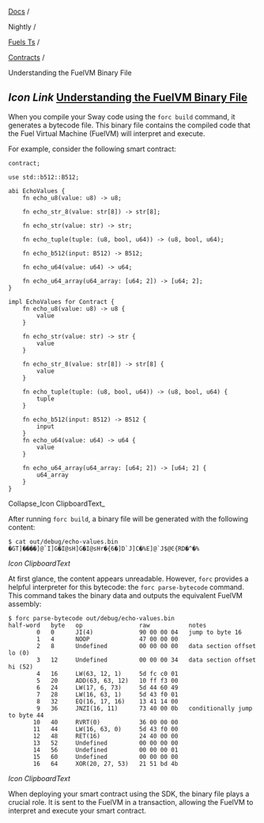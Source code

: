[Docs](https://docs.fuel.network/) /

Nightly  /

[Fuels Ts](https://docs.fuel.network/docs/nightly/fuels-ts/) /

[Contracts](https://docs.fuel.network/docs/nightly/fuels-ts/contracts/) /

Understanding the FuelVM Binary File

## _Icon Link_ [Understanding the FuelVM Binary File](https://docs.fuel.network/docs/nightly/fuels-ts/contracts/understanding-the-fuelvm-binary-file/\#understanding-the-fuelvm-binary-file)

When you compile your Sway code using the `forc build` command, it generates a bytecode file. This binary file contains the compiled code that the Fuel Virtual Machine (FuelVM) will interpret and execute.

For example, consider the following smart contract:

```fuel_Box fuel_Box-idXKMmm-css
contract;

use std::b512::B512;

abi EchoValues {
    fn echo_u8(value: u8) -> u8;

    fn echo_str_8(value: str[8]) -> str[8];

    fn echo_str(value: str) -> str;

    fn echo_tuple(tuple: (u8, bool, u64)) -> (u8, bool, u64);

    fn echo_b512(input: B512) -> B512;

    fn echo_u64(value: u64) -> u64;

    fn echo_u64_array(u64_array: [u64; 2]) -> [u64; 2];
}

impl EchoValues for Contract {
    fn echo_u8(value: u8) -> u8 {
        value
    }

    fn echo_str(value: str) -> str {
        value
    }

    fn echo_str_8(value: str[8]) -> str[8] {
        value
    }

    fn echo_tuple(tuple: (u8, bool, u64)) -> (u8, bool, u64) {
        tuple
    }

    fn echo_b512(input: B512) -> B512 {
        input
    }
    fn echo_u64(value: u64) -> u64 {
        value
    }

    fn echo_u64_array(u64_array: [u64; 2]) -> [u64; 2] {
        u64_array
    }
}
```

Collapse_Icon ClipboardText_

After running `forc build`, a binary file will be generated with the following content:

```fuel_Box fuel_Box-idXKMmm-css
$ cat out/debug/echo-values.bin
�GT]����]@`I]G�I@sH]G�I@sHr�{6�]D`J]C�%E]@`J$@Ͼ{RD�^�%
```

_Icon ClipboardText_

At first glance, the content appears unreadable. However, `forc` provides a helpful interpreter for this bytecode: the `forc parse-bytecode` command. This command takes the binary data and outputs the equivalent FuelVM assembly:

```fuel_Box fuel_Box-idXKMmm-css
$ forc parse-bytecode out/debug/echo-values.bin
half-word   byte   op                raw           notes
        0   0      JI(4)             90 00 00 04   jump to byte 16
        1   4      NOOP              47 00 00 00
        2   8      Undefined         00 00 00 00   data section offset lo (0)
        3   12     Undefined         00 00 00 34   data section offset hi (52)
        4   16     LW(63, 12, 1)     5d fc c0 01
        5   20     ADD(63, 63, 12)   10 ff f3 00
        6   24     LW(17, 6, 73)     5d 44 60 49
        7   28     LW(16, 63, 1)     5d 43 f0 01
        8   32     EQ(16, 17, 16)    13 41 14 00
        9   36     JNZI(16, 11)      73 40 00 0b   conditionally jump to byte 44
       10   40     RVRT(0)           36 00 00 00
       11   44     LW(16, 63, 0)     5d 43 f0 00
       12   48     RET(16)           24 40 00 00
       13   52     Undefined         00 00 00 00
       14   56     Undefined         00 00 00 01
       15   60     Undefined         00 00 00 00
       16   64     XOR(20, 27, 53)   21 51 bd 4b
```

_Icon ClipboardText_

When deploying your smart contract using the SDK, the binary file plays a crucial role. It is sent to the FuelVM in a transaction, allowing the FuelVM to interpret and execute your smart contract.